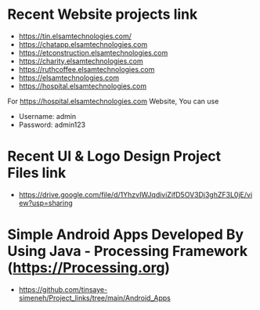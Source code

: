 # Recent Website projects link
- https://tin.elsamtechnologies.com/
- https://chatapp.elsamtechnologies.com
- https://etconstruction.elsamtechnologies.com
- https://charity.elsamtechnologies.com
- https://ruthcoffee.elsamtechnologies.com
- https://elsamtechnologies.com
- https://hospital.elsamtechnologies.com


For https://hospital.elsamtechnologies.com Website, You can use 
- Username: admin
- Password: admin123

# Recent UI & Logo Design Project Files link
- https://drive.google.com/file/d/1YhzvIWJqdiviZifD5OV3Dj3ghZF3L0jE/view?usp=sharing

# Simple Android Apps Developed By Using Java - Processing Framework (https://Processing.org)
- https://github.com/tinsaye-simeneh/Project_links/tree/main/Android_Apps
